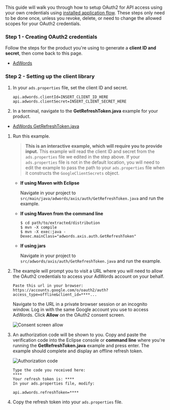 This guide will walk you through how to setup OAuth2 for API access using your
own credentials using [installed application flow](https://developers.google.com/identity/protocols/OAuth2#installed). These steps
only need to be done once, unless you revoke, delete, or need to change the
allowed scopes for your OAuth2 credentials.

### Step 1 - Creating OAuth2 credentials

Follow the steps for the product you're using to generate a
**client ID and secret**, then come back to this page.

* [AdWords](https://developers.google.com/adwords/api/docs/guides/authentication#installed)

### Step 2 - Setting up the client library

1.  In your `ads.properties` file, set the client ID and secret.

    ```
    api.adwords.clientId=INSERT_CLIENT_ID_HERE
    api.adwords.clientSecret=INSERT_CLIENT_SECRET_HERE
    ```

1.  In a terminal, navigate to the **GetRefreshToken.java** example for your
    product.

   * [AdWords GetRefreshToken.java](https://github.com/googleads/googleads-java-lib/blob/master/examples/adwords_axis/src/main/java/adwords/axis/auth/GetRefreshToken.java)

1.  Run this example.

    >   **This is an interactive example, which will require you to provide
        input.** This example will read the client ID and secret from the
        `ads.properties` file we edited in the step above. If your
        `ads.properties` file is not in the default location, you will need to
        edit the example to pass the path to your `ads.properties` file when it
        constructs the `GoogleClientSecrets` object.

    *   **If using Maven with Eclipse**

        Navigate in your project to
        `src/main/java/adwords/axis/auth/GetRefreshToken.java`
        and run the example.

    *   **If using Maven from the command line**

        ```
        $ cd path/to/extracted/distribution
        $ mvn -X compile
        $ mvn -X exec:java -Dexec.mainClass="adwords.axis.auth.GetRefreshToken"
        ```

    *   **If using jars**

        Navigate in your project to `src/adwords/axis/auth/GetRefreshToken.java`
        and run the example.

1.  The example will prompt you to visit a URL where you will need to allow the
    OAuth2 credentials to access your AdWords account on your behalf.

    ```
    Paste this url in your browser:
    https://accounts.google.com/o/oauth2/auth?access_type=offline&client_id=****...
    ```

    Navigate to the URL in a private browser session or an incognito window. Log
    in with the same Google account you use to access AdWords. Click
    **Allow** on the OAuth2 consent screen.

    ![Consent screen allow](https://developers.google.com/ads/images/oauth2-consent-allow.png)

1.  An authorization code will be shown to you. Copy and paste the verification
    code into the Eclipse console or **command line** where you're running the
    **GetRefreshToken.java** example and press enter. The example should
    complete and display an offline refresh token.

    ![Authorization code](https://developers.google.com/ads/images/oauth2-authorization-code.png)

    ```
    Type the code you received here:
    ****
    Your refresh token is: ****
    In your ads.properties file, modify:

    api.adwords.refreshToken=****
    ```

1.  Copy the refresh token into your `ads.properties` file.
